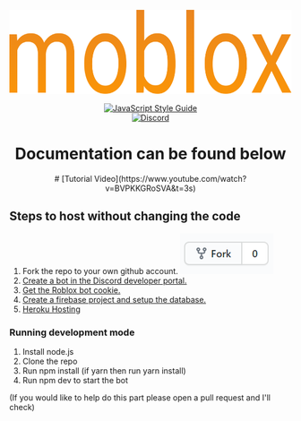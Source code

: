 <p align="center">
    <a href="https://discord.gg/gBTFE8r"><img src="/docs/moblox.png" alt="moblox bot" height="150" /></a>
</p>

<p align="center">
  <a href="https://standardjs.com"><img src="https://img.shields.io/badge/code_style-standard-brightgreen.svg" alt="JavaScript Style Guide"></a>
  <br>
  <a href="https://discord.gg/gBTFE8r"><img src="https://img.shields.io/discord/701227494631538699" alt="Discord"></a>
</p>

<h1 align="center">Documentation can be found below</h1>

<center>
# [Tutorial Video](https://www.youtube.com/watch?v=BVPKKGRoSVA&t=3s)
</center>

## Steps to host without changing the code

1. Fork the repo to your own github account.
   ![fork](./docs/fork.png)
1. [Create a bot in the Discord developer portal.](/docs/developer-portal.md)
1. [Get the Roblox bot cookie.](https://www.youtube.com/watch?v=zHODmGst480)
1. [Create a firebase project and setup the database.](/docs/firebase.md)
1. [Heroku Hosting](/docs/heroku.md)

### Running development mode

1. Install node.js
1. Clone the repo
1. Run npm install (if yarn then run yarn install)
1. Run npm dev to start the bot

(If you would like to help do this part please open a pull request and I'll check)
